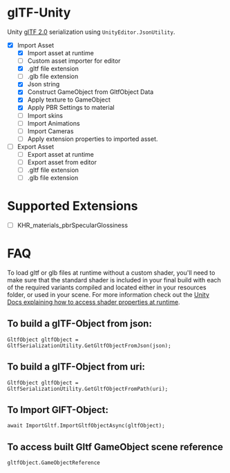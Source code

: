 # glTF-Unity
Unity [glTF 2.0](https://github.com/KhronosGroup/glTF) serialization using `UnityEditor.JsonUtility`.

- [x] Import Asset
    - [x] Import asset at runtime
    - [ ] Custom asset importer for editor
    - [x] .gltf file extension
    - [ ] .glb file extension
    - [x] Json string
    - [x] Construct GameObject from GltfObject Data
    - [x] Apply texture to GameObject
    - [x] Apply PBR Settings to material
    - [ ] Import skins
    - [ ] Import Animations
    - [ ] Import Cameras
    - [ ] Apply extension properties to imported asset.
- [ ] Export Asset
    - [ ] Export asset at runtime
    - [ ] Export asset from editor
    - [ ] .gltf file extension
    - [ ] .glb file extension

# Supported Extensions
- [ ] KHR_materials_pbrSpecularGlossiness

# FAQ
To load gltf or glb files at runtime without a custom shader, you'll need to make sure that the standard shader is included in your final build with each of the required variants compiled and located either in your resources folder, or used in your scene. For more information check out the [Unity Docs explaining how to access shader properties at runtime](https://docs.unity3d.com/Manual/MaterialsAccessingViaScript.html).

## To build a glTF-Object from json:
```
GltfObject gltfObject = GltfSerializationUtility.GetGltfObjectFromJson(json);
```

## To build a glTF-Object from uri:
```
GltfObject gltfObject = GltfSerializationUtility.GetGltfObjectFromPath(uri);
```

## To Import GlFT-Object:
```
await ImportGltf.ImportGltfObjectAsync(gltfObject);
```

## To access built Gltf GameObject scene reference
```
gltfObject.GameObjectReference
```
